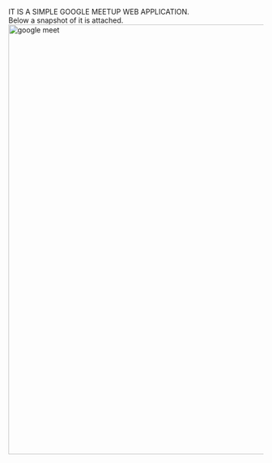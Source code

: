 IT IS A SIMPLE GOOGLE MEETUP WEB APPLICATION. <br />
Below a snapshot of it is attached.
<img width="848" alt="google meet" src="https://user-images.githubusercontent.com/66761198/112721270-fd88d900-8f28-11eb-87bd-edc5759f952d.png">
